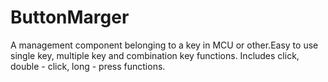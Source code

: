 # ButtonMarger
A management component belonging to a key in MCU or other.Easy to use single key, multiple key and combination key functions. Includes click, double - click, long - press functions.
